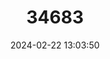 ---
title: "34683"
category: "Quercus toumeyi"
draft: false
date: 2024-02-22 13:03:50
languages:
  Spanish; Castilian: ["Encino"]
  English: ["Toumey Oak"]
---
